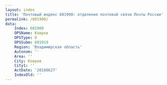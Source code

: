 ```yaml
---
layout: index
title: 'Почтовый индекс 601900: отделение почтовой связи Почты России'
permalink: /601900/
data:
    Index: 601900
    OPSName: Ковров
    OPSType: О
    OPSSubm: 601919
    Region: 'Владимирская область'
    Autonom: ''
    Area: ''
    City: Ковров
    City1: ''
    ActDate: '20180627'
    IndexOld: ''
---
```

